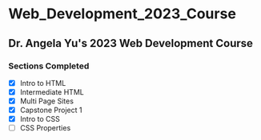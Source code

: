 # Web_Development_2023_Course

## Dr. Angela Yu's 2023 Web Development Course

### Sections Completed

- [X] Intro to HTML
- [X] Intermediate HTML
- [X] Multi Page Sites
- [X] Capstone Project 1
- [X] Intro to CSS
- [ ] CSS Properties
